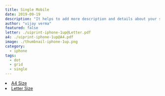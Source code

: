 ```yaml
---
title: Single Mobile
date: 2019-09-19
description: "It helps to add more description and details about your single screen.(iphone X)"
author: "vijay verma"
featured: false
letter: ./uiprint-iphone-1up@Letter.pdf
a4: ./uiprint-iphone-1up@A4.pdf
image: ./thumbnail-iphone-1up.png
category:
  - iphone
tags:
  - dot
  - grid
  - single
---
```

<li><a href="./uiprint-iphone-1up@A4.pdf">A4 Size</a></li>
<li><a href="./uiprint-iphone-1up@Letter.pdf">Letter Size</a></li>
